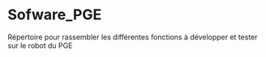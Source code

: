 # Sofware_PGE
Répertoire pour rassembler les différentes fonctions à développer et tester sur le robot du PGE
